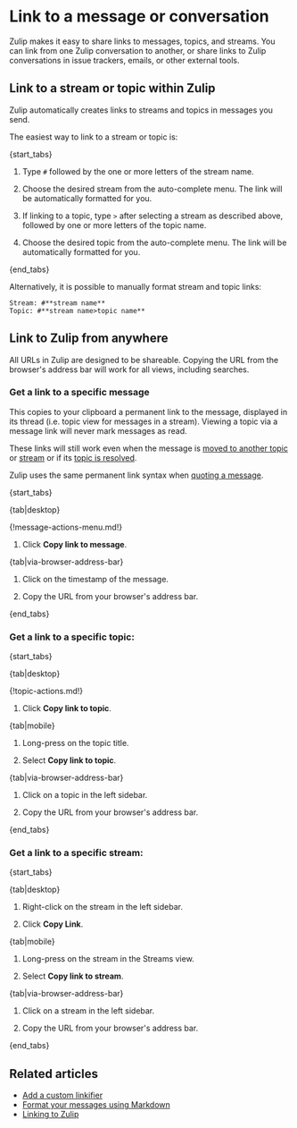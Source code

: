 # Link to a message or conversation

Zulip makes it easy to share links to messages, topics, and streams. You can
link from one Zulip conversation to another, or share links to Zulip conversations
in issue trackers, emails, or other external tools.

## Link to a stream or topic within Zulip

Zulip automatically creates links to streams and topics in messages you send.

The easiest way to link to a stream or topic is:

{start_tabs}

1. Type `#` followed by the one or more letters of the stream name.

2. Choose the desired stream from the auto-complete menu. The link will be
   automatically formatted for you.

3. If linking to a topic, type `>` after selecting a stream as described above,
   followed by one or more letters of the topic name.

4. Choose the desired topic from the auto-complete menu. The link will be
   automatically formatted for you.

{end_tabs}

Alternatively, it is possible to manually format stream and topic links:

```
Stream: #**stream name**
Topic: #**stream name>topic name**
```

## Link to Zulip from anywhere

All URLs in Zulip are designed to be shareable.
Copying the URL from the browser's address bar will work
for all views, including searches.

### Get a link to a specific message

This copies to your clipboard a permanent link to the message,
displayed in its thread (i.e. topic view for messages in a stream).
Viewing a topic via a message link will never mark messages as read.

These links will still work even when the message is
[moved to another topic](/help/move-content-to-another-topic)
or [stream](/help/move-content-to-another-stream) or
if its [topic is resolved](/help/resolve-a-topic).

Zulip uses the same permanent link syntax when [quoting a
message](/help/quote-and-reply).

{start_tabs}

{tab|desktop}

{!message-actions-menu.md!}

1. Click **Copy link to message**.

{tab|via-browser-address-bar}

1. Click on the timestamp of the message.

1. Copy the URL from your browser's address bar.

{end_tabs}

### Get a link to a specific topic:

{start_tabs}

{tab|desktop}

{!topic-actions.md!}

1. Click **Copy link to topic**.

{tab|mobile}

1. Long-press on the topic title.

1. Select **Copy link to topic**.

{tab|via-browser-address-bar}

1. Click on a topic in the left sidebar.

1. Copy the URL from your browser's address bar.

{end_tabs}
### Get a link to a specific stream:

{start_tabs}

{tab|desktop}

1. Right-click on the stream in the left sidebar.

1. Click **Copy Link**.

{tab|mobile}

1. Long-press on the stream in the Streams view.

1. Select **Copy link to stream**.

{tab|via-browser-address-bar}

1. Click on a stream in the left sidebar.

1. Copy the URL from your browser's address bar.

{end_tabs}

## Related articles

* [Add a custom linkifier](/help/add-a-custom-linkifier)
* [Format your messages using Markdown](/help/format-your-message-using-markdown)
* [Linking to Zulip](/help/linking-to-zulip)
